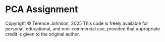 # PCA Assignment

Copyright © Terence Johnson, 2025
This code is freely available for personal, educational, and non-commercial use, provided that appropriate credit is given to the original author.
